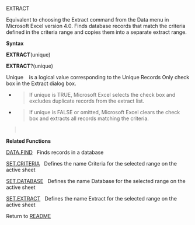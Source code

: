 EXTRACT

Equivalent to choosing the Extract command from the Data menu in
Microsoft Excel version 4.0. Finds database records that match the
criteria defined in the criteria range and copies them into a separate
extract range.

**Syntax**

**EXTRACT**(unique)

**EXTRACT**?(unique)

Unique&nbsp;&nbsp;&nbsp;&nbsp;is a logical value corresponding to the
Unique Records Only check box in the Extract dialog box.

  - > If unique is TRUE, Microsoft Excel selects the check box and
    > excludes duplicate records from the extract list.

  - > If unique is FALSE or omitted, Microsoft Excel clears the check
    > box and extracts all records matching the criteria.

> &nbsp;

**Related Functions**

[DATA.FIND](DATA.FIND.md)&nbsp;&nbsp;&nbsp;Finds records in a database

[SET.CRITERIA](SET.CRITERIA.md)&nbsp;&nbsp;&nbsp;Defines the name Criteria for the selected
range on the active sheet

[SET.DATABASE](SET.DATABASE.md)&nbsp;&nbsp;&nbsp;Defines the name Database for the selected
range on the active sheet

[SET.EXTRACT](SET.EXTRACT.md)&nbsp;&nbsp;&nbsp;Defines the name Extract for the selected
range on the active sheet



Return to [README](README.md)

